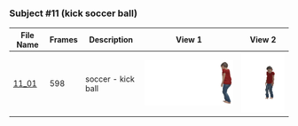 ### Subject #11 (kick soccer ball)
|File Name|Frames|Description|View 1|View 2|
|-|-|-|-|-|
|[11_01](https://github.com/Shriinivas/cmubvh/raw/main/Sequence-010-014/11/Data/11_01.zip)|598|soccer - kick ball|<img src="https://github.com/Shriinivas/cmubvhgifs/blob/main/Sequence-010-014/11/11_01_0.gif"/>|<img src="https://github.com/Shriinivas/cmubvhgifs/blob/main/Sequence-010-014/11/11_01_1.gif"/>|
